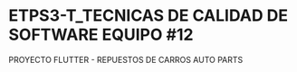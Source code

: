 # ETPS3-T_TECNICAS DE CALIDAD DE SOFTWARE EQUIPO #12
 PROYECTO FLUTTER - REPUESTOS DE CARROS AUTO PARTS
